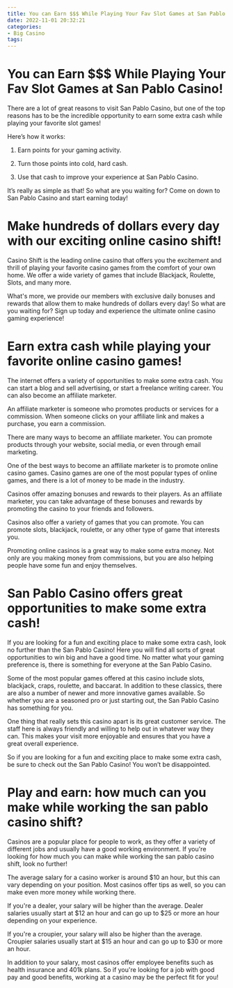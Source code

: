 ```yaml
---
title: You can Earn $$$ While Playing Your Fav Slot Games at San Pablo Casino!
date: 2022-11-01 20:32:21
categories:
- Big Casino
tags:
---
```



#  You can Earn $$$ While Playing Your Fav Slot Games at San Pablo Casino!

There are a lot of great reasons to visit San Pablo Casino, but one of the top reasons has to be the incredible opportunity to earn some extra cash while playing your favorite slot games!

Here’s how it works:

1. Earn points for your gaming activity.

2. Turn those points into cold, hard cash.

3. Use that cash to improve your experience at San Pablo Casino.

It’s really as simple as that! So what are you waiting for? Come on down to San Pablo Casino and start earning today!

#  Make hundreds of dollars every day with our exciting online casino shift!

Casino Shift is the leading online casino that offers you the excitement and thrill of playing your favorite casino games from the comfort of your own home. We offer a wide variety of games that include Blackjack, Roulette, Slots, and many more.

What's more, we provide our members with exclusive daily bonuses and rewards that allow them to make hundreds of dollars every day! So what are you waiting for? Sign up today and experience the ultimate online casino gaming experience!

#  Earn extra cash while playing your favorite online casino games!

The internet offers a variety of opportunities to make some extra cash. You can start a blog and sell advertising, or start a freelance writing career. You can also become an affiliate marketer.

An affiliate marketer is someone who promotes products or services for a commission. When someone clicks on your affiliate link and makes a purchase, you earn a commission.

There are many ways to become an affiliate marketer. You can promote products through your website, social media, or even through email marketing.

One of the best ways to become an affiliate marketer is to promote online casino games. Casino games are one of the most popular types of online games, and there is a lot of money to be made in the industry.

Casinos offer amazing bonuses and rewards to their players. As an affiliate marketer, you can take advantage of these bonuses and rewards by promoting the casino to your friends and followers.

Casinos also offer a variety of games that you can promote. You can promote slots, blackjack, roulette, or any other type of game that interests you.

Promoting online casinos is a great way to make some extra money. Not only are you making money from commissions, but you are also helping people have some fun and enjoy themselves.

#  San Pablo Casino offers great opportunities to make some extra cash!

If you are looking for a fun and exciting place to make some extra cash, look no further than the San Pablo Casino! Here you will find all sorts of great opportunities to win big and have a good time. No matter what your gaming preference is, there is something for everyone at the San Pablo Casino.

Some of the most popular games offered at this casino include slots, blackjack, craps, roulette, and baccarat. In addition to these classics, there are also a number of newer and more innovative games available. So whether you are a seasoned pro or just starting out, the San Pablo Casino has something for you.

One thing that really sets this casino apart is its great customer service. The staff here is always friendly and willing to help out in whatever way they can. This makes your visit more enjoyable and ensures that you have a great overall experience.

So if you are looking for a fun and exciting place to make some extra cash, be sure to check out the San Pablo Casino! You won’t be disappointed.

#  Play and earn: how much can you make while working the san pablo casino shift?

Casinos are a popular place for people to work, as they offer a variety of different jobs and usually have a good working environment. If you're looking for how much you can make while working the san pablo casino shift, look no further!

The average salary for a casino worker is around $10 an hour, but this can vary depending on your position. Most casinos offer tips as well, so you can make even more money while working there.

If you're a dealer, your salary will be higher than the average. Dealer salaries usually start at $12 an hour and can go up to $25 or more an hour depending on your experience.

If you're a croupier, your salary will also be higher than the average. Croupier salaries usually start at $15 an hour and can go up to $30 or more an hour.

In addition to your salary, most casinos offer employee benefits such as health insurance and 401k plans. So if you're looking for a job with good pay and good benefits, working at a casino may be the perfect fit for you!